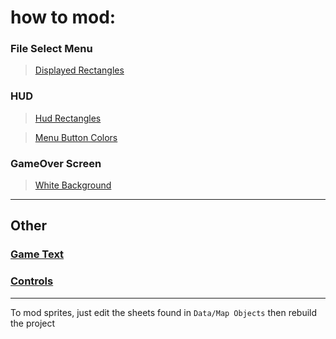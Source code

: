 # **how to mod:**

### **File Select Menu**    
 > [Displayed Rectangles](https://github.com/xander-haj/LADXHD-Documentation/edit/main/root/InGame/Screens/MenuScreen.cs.md)

### **HUD**
 > [Hud Rectangles](https://github.com/xander-haj/LADXHD-Documentation/blob/main/root/InGame/Things/values.cs.md)
 
 > [Menu Button Colors](https://github.com/xander-haj/LADXHD-Documentation/blob/main/root/InGame/Things/values.cs.md#line-14-16)

### **GameOver Screen**
 > [White Background](https://github.com/xander-haj/LADXHD-Documentation/blob/main/root/InGame/GameSystems/GameOverSystem.cs.md)
***

## **Other**

### **[Game Text](https://github.com/xander-haj/LADXHD-Documentation/blob/main/root/Data/Languages/lng.md)**

### **[Controls](https://github.com/xander-haj/LADXHD-Documentation/tree/main/root/InGame/Controls)**
***
To mod sprites, just edit the sheets found in `Data/Map Objects` then rebuild the project
 

